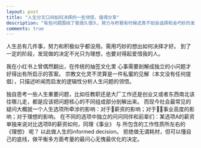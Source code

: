 ```yaml
---
layout: post
title: "人生分叉口间如何决择的一些领悟，值得分享"
description: "有些问题围绕了我很久很久，努力与积极有时候还真不如会选择和会巧妙的发力"
comments: true
---
```



人生总有几件事，努力和积极似乎都没用。需用巧妙的想出如何决择才好。
到了一定的阶段，发现做的决定不光只为理想，也要对得起爱惜我的人。

我在小红书上曾偶然翻出，在传统的抽签文化里 心事需要剖解成独立的小问题才好得出有所启示的答案。
宗教文化灵不灵算是一件私蜜的见解（本文没有任何提倡），只描述听闻而启发的逻辑性分析人生问题的领悟。

独自思考一些人生重要问题，比如任教职还是大厂工作还是创业又或者东西南北该往哪儿走，都是应该把问题核心的不同组成部分剖解出来。
而现今社会最常见的疑问大概就一个人生选项所牵涉的影响：对于🍞薪资的影响；对于💐👏事业高度的影响；对于理想的影响。
在不同的选项中独立的问问同伴和前辈们：某选项A的薪资单独来说对比选项B的薪资如何，同理《事业》 与 所包含的工作性质所左右的《理想》 呢？
以此做人生的informed decision。
拒绝做无谓耗材，但可以懂自己的底线，做平衡多方面考量的最问心无愧最优化的决定。


